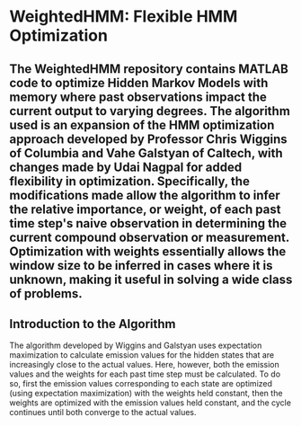 # WeightedHMM: Flexible HMM Optimization
The WeightedHMM repository contains MATLAB code to optimize Hidden Markov Models with memory where past observations impact the current output to varying degrees. The algorithm used is an expansion of the HMM optimization approach developed by Professor Chris Wiggins of Columbia and Vahe Galstyan of Caltech, with changes made by Udai Nagpal for added flexibility in optimization. Specifically, the modifications made allow the algorithm to infer the relative importance, or weight, of each past time step's naive observation in determining the current compound observation or measurement. Optimization with weights essentially allows the window size to be inferred in cases where it is unknown, making it useful in solving a wide class of problems.
----------
Introduction to the Algorithm
-------------
The algorithm developed by Wiggins and Galstyan uses expectation maximization to calculate emission values for the hidden states that are increasingly close to the actual values. Here, however, both the emission values and the weights for each past time step must be calculated. To do so, first the emission values corresponding to each state are optimized (using expectation maximization) with the weights held constant, then the weights are optimized with the emission values held constant, and the cycle continues until both converge to the actual values. 
